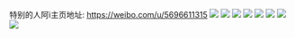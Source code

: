 特别的人阿i主页地址: https://weibo.com/u/5696611315 
![](https://wx4.sinaimg.cn/mw2000/006dwoPFgy1h8nki874gmj32802yoe84.jpg) 
![](https://wx4.sinaimg.cn/mw2000/006dwoPFgy1h8nki3gg6tj32802yokjo.jpg) 
![](https://wx4.sinaimg.cn/mw2000/006dwoPFgy1h8nkid9e8mj32yo280qv8.jpg) 
![](https://wx4.sinaimg.cn/mw2000/006dwoPFgy1h85w9gtt1cj32802yo1l0.jpg) 
![](https://wx4.sinaimg.cn/mw2000/006dwoPFgy1h85w9am857j32802yo7wk.jpg) 
![](https://wx4.sinaimg.cn/mw2000/006dwoPFgy1h85w9npl9yj32802yo1l0.jpg) 
![](https://wx4.sinaimg.cn/mw2000/006dwoPFgy1h84zliae18j30u0140grd.jpg) 
![](https://wx4.sinaimg.cn/mw2000/006dwoPFgy1h7retmn6byj30j60j6acr.jpg) 
